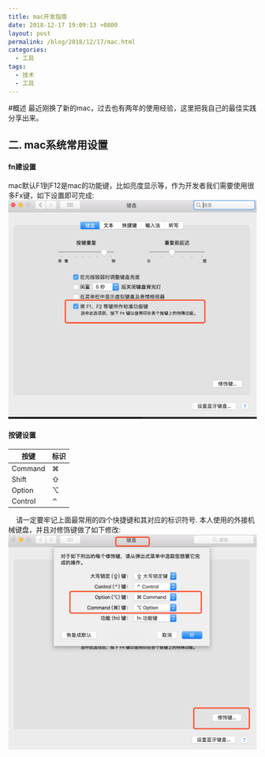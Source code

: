 ```yaml
---
title: mac开发指南
date: 2018-12-17 19:09:13 +0800
layout: post
permalink: /blog/2018/12/17/mac.html
categories:
  - 工具
tags:
  - 技术
  - 工具
---
```

#概述
  最近刚换了新的mac，过去也有两年的使用经验，这里把我自己的最佳实践分享出来。

## 二. mac系统常用设置

#### fn建设置 
   mac默认F1到F12是mac的功能键，比如亮度显示等，作为开发者我们需要使用很多Fx键，如下设置即可完成:
   ![](/images/mac/Fn.png)

#### 按键设置
    
按键 |标识
---- | ----
Command|⌘
Shift|⇧
Option|⌥
Control|⌃ 
&nbsp; &nbsp; 请一定要牢记上面最常用的四个快捷键和其对应的标识符号. 本人使用的外接机械键盘，并且对修饰键做了如下修改:
 ![](/images/mac/keyword.png)
 
 


 
